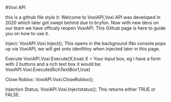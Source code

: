 #Voxi API

this is a github file style it: Welcome to VoxiAPI,Voxi API was developed in 2020 which later got swept behind due to bryfon. Now with new devs on our team we have officaly reopen VoxiAPI. This Github page is here to guide you on how to use it.


Inject:
VoxiAPI.Voxi.Inject();  This opens in the background (No console pops up via VoxiAPI, we will get onto idenfitiny when injected later in this page.

Execute
VoxiAPI.Voxi.Execute(X,true)     X = Your input box, eg i have a form with 2 buttons and a rich text box it would be: VoxiAPI.Voxi.Execute(RichTextBox1,true)  

Close Roblox:
VoxiAPI.Voxi.CloseRoblox();

Injection Status;
VoxiAPI.Voxi.Injectstatus();  This returns either TRUE or FALSE.
